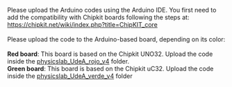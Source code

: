 Please upload the Arduino codes using the Arduino IDE. You first need to add the compatibility with Chipkit boards following the steps at:\
https://chipkit.net/wiki/index.php?title=ChipKIT_core
\
\
Please upload the code to the Arduino-based board, depending on its color:\
\
**Red board**: This board is based on the Chipkit UNO32. Upload the code inside the [physicslab_UdeA_rojo_v4](/Arduino_codes/physicslab_UdeA_rojo_v4)  folder.\
**Green board**: This board is based on the Chipkit uC32. Upload the code inside the [physicslab_UdeA_verde_v4](/Arduino_codes/physicslab_UdeA_verde_v4) folder
